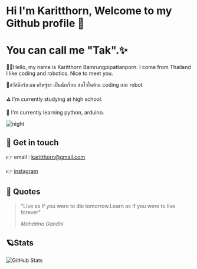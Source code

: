 # Hi I'm Karitthorn, Welcome to my Github profile 👋
# You can call me "Tak".✨

🙋‍♂️Hello, my name is Karitthorn Bamrungpipattanporn. I come from Thailand
I like coding and robotics. Nice to meet you.

🙋‍สวัสดีครับ ผม คริษฐ์ธร เป็นนักเรียน สนใจในด้าน coding เเละ robot

⛳ I'm currently studying at high school.

🌱 I'm currently learning python, arduino.

![night](https://upload.wikimedia.org/wikipedia/commons/b/b3/Sanfran-night.jpg)

## 🌟 Get in touch

👉 email : karitthorn@gmail.com

👉 [instagram](https://www.instagram.com/karitthorn/)

## 🌝 Quotes
>"Live as if you were to die tomorrow.Learn as if you were to live forever"
>
>*Mahatma Gandhi*
## 🪐Stats
![GitHub Stats](https://github-readme-stats.vercel.app/api?username=karitthorn&theme=radical)



